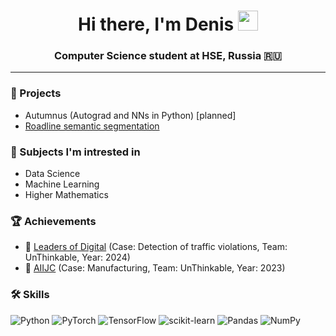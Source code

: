 <h1 align="center">Hi there, I'm Denis
<img src="https://github.com/blackcater/blackcater/raw/main/images/Hi.gif" height="32"/></h1>
<h3 align="center">Computer Science student at HSE, Russia 🇷🇺</h3>

---
### 🚀 Projects
- Autumnus (Autograd and NNs in Python) [planned]
- [Roadline semantic segmentation](https://github.com/dead4an/roadline-semantic-segmentation)

### 📕 Subjects I'm intrested in
- Data Science
- Machine Learning
- Higher Mathematics

### 🏆 Achievements
- 🥇 [Leaders of Digital](https://hacks-ai.ru/events/1077382) (Case: Detection of traffic violations, Team: UnThinkable, Year: 2024)
- 🥈 [AIIJC](https://aiijc.com/en/results2023/) (Case: Manufacturing, Team: UnThinkable, Year: 2023)

### 🛠️ Skills
![Python](https://img.shields.io/badge/python-3670A0?style=for-the-badge&logo=python&logoColor=ffdd54)
![PyTorch](https://img.shields.io/badge/PyTorch-%23EE4C2C.svg?style=for-the-badge&logo=PyTorch&logoColor=white)
![TensorFlow](https://img.shields.io/badge/TensorFlow-%23FF6F00.svg?style=for-the-badge&logo=TensorFlow&logoColor=white)
![scikit-learn](https://img.shields.io/badge/scikit--learn-%23F7931E.svg?style=for-the-badge&logo=scikit-learn&logoColor=white)
![Pandas](https://img.shields.io/badge/pandas-%23150458.svg?style=for-the-badge&logo=pandas&logoColor=white)
![NumPy](https://img.shields.io/badge/numpy-%23013243.svg?style=for-the-badge&logo=numpy&logoColor=white)
